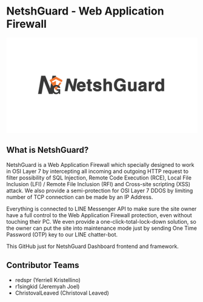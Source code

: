 # NetshGuard - Web Application Firewall
![NetshGuard Logo](./nglogo.png?raw=true "NetshGuard")

## What is NetshGuard?

NetshGuard is a Web Application Firewall which specially designed to work in OSI Layer 7 by intercepting all incoming and outgoing HTTP request to filter possibility of SQL Injection, Remote Code Execution (RCE), Local File Inclusion (LFI) / Remote File Inclusion (RFI) and Cross-site scripting (XSS) attack. We also provide a semi-protection for OSI Layer 7 DDOS by limiting number of TCP connection can be made by an IP Address.

Everything is connected to LINE Messenger API to make sure the site owner have a full control to the Web Application Firewall protection, even without touching their PC. We even provide a one-click-total-lock-down solution, so the owner can put the site into maintenance mode just by sending One Time Password (OTP) key to our LINE chatter-bot.

This GitHub just for NetshGuard Dashboard frontend and framework.

## Contributor Teams
- redspr (Yerriell Kristellino)
- r1singkid (Jeremyah Joel)
- ChristovalLeaved (Christoval Leaved)
